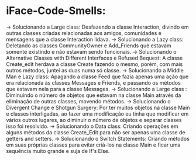 # iFace-Code-Smells:
-> Solucionando a Large class: Desfazendo a classe Interaction, divindo em outras classes criadas relacionadas aos amigos, comunidades e mensagens que a classe Interaction lidava.
-> Solucionando a Lazy class: Deletando as classes CommunityOwner e Add_Friends que estavam somente existindo e não estavam sendo funcionais.
-> Solucionando o Alternative Classes with Different Interfaces e Refused Bequest: A classe Create_edit herdava a classe Create fazendo o mesmo, porém, com mais outros métodos, juntei as duas numa só classe.
-> Solucionando a Middle Man e Lazy class: Apagando a classe Feed que fazia apenas uma ação que era relacionada às classes Messages e Friends, e passando os métodos que estavam nela para a classe Messages.
-> Solucionando a Large class : Diminuindo o número de objetos que estavam na classe Main através da eliminação de outras classes, movendo métodos.
-> Solucionando o Divergent Change e Shotgun Surgery: Por ter muitos objetos na classe Main e classes interligadas, ao fazer uma modificação eu tinha que modificar em vários outros lugares, ao diminuir o número de objetos e separar classes isso foi resolvido.
-> Solucionando o Data class: Criando operações em alguns métodos da classe Create_Edit para não ser apenas uma classe de getters and setters.
-> Solucionando o Switch Statements: Criando métodos em suas próprias classes para evitar criá-los na classe Main e ficar uma sequência muito grande e suja de If's Else.
